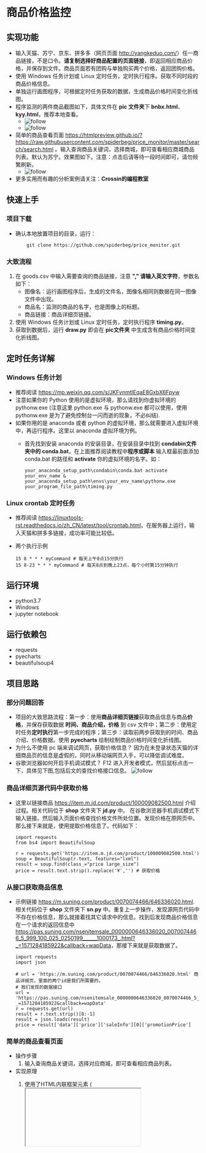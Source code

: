 # 商品价格监控
## 实现功能
* 输入天猫、苏宁、京东、拼多多（网页页面 <http://yangkeduo.com/>）任一商品链接，不是口令。**请复制选择好商品配置的页面链接**，即返回相应商品价格，并保存到文件。商品页面若有团购与单独购买两个价格，返回团购价格。
* 使用 Windows 任务计划或 Linux 定时任务，定时执行程序。获取不同时段的商品价格信息。
* 单独运行画图程序，可根据定时任务获取的数据，生成商品价格时间变化折线图。
* 程序监测的两件商品截图如下，具体文件在 **pic 文件夹**下 **bnbx.html**、**kyy.html**，推荐本地查看。
     * ![follow](pic/保暖背心.png)<br>
     * ![follow](pic/烤鱿鱼丝.png)<br>
* 简单的商品查看页面 <https://htmlpreview.github.io/?https://raw.githubusercontent.com/spiderbeg/price_monitor/master/search/search.html> 。输入查询商品关键词，选择商城，即可查看相应商城商品列表。默认为苏宁。效果图如下。注意：点击后请等待一段时间即可，请勿频繁刷新。
     * ![follow](search/search.png)<br>
* 更多实用而有趣的分析案例请关注：<strong>Crossin的编程教室</strong>
## 快速上手
### 项目下载
* 确认本地放置项目的目录，运行：
          
          git clone https://github.com/spiderbeg/price_monitor.git
### 大致流程
1. 在 goods.csv 中输入需要查询的商品链接，注意 **\",\" 请输入英文字符**，参数名如下：
      * 图像名：运行画图程序后，生成的文件名，图像名相同则数据在同一图像文件中出现。
      * 商品名：监测的商品的名字，也是图像上的标题。
      * 商品链接：商品详细页链接。
2. 使用 Windows 任务计划或 Linux 定时任务，定时执行程序 **timing.py**。
3. 获取到数据后，运行 **draw.py** 即会在 **pic文件夹** 中生成含有商品价格时间变化折线图。
## 定时任务详解
### Windows 任务计划
* 推荐阅读 <https://mp.weixin.qq.com/s/JKFvnmtlEqaE8GxbX6Fpyw>
* 注意如果你的 Python 使用的是虚拟环境，那么请找到你虚拟环境的 pythonw.exe (注意这里 python.exe 与 pythonw.exe 都可以使用，使用 pythonw.exe 是为了避免控制台一闪而逝的现象，不必纠结).
* 如果你用的是 anaconda 或者 python 的虚拟环境，那么就需要进入虚拟环境中，再运行程序。这里以 anaconda 虚拟环境为例。
    * 首先找到安装 anaconda 的安装目录，在安装目录中找到 **condabin文件夹中的 conda.bat**，在上面推荐阅读教程中**程序或脚本** 输入框最前面添加 conda.bat 的路径和 **activate** 你的虚拟环境的名字。如： 
    
          your_anaconda_setup_path\condabin\conda.bat activate your_env_name & your_anaconda_setup_path\envs\your_env_name\pythonw.exe your_program_file_path\timing.py
### Linux crontab 定时任务
* 推荐阅读 <https://linuxtools-rst.readthedocs.io/zh_CN/latest/tool/crontab.html>，在服务器上运行，输入天猫和拼多多链接，成功率可能比较低。
* 两个执行示例

      15 8 * * * myCommand # 每天上午8点15分执行
      15 8-23 * * * myCommand # 每天8点到晚上23点，每个小时第15分钟执行 
## 运行环境
* python3.7
* Windows
* jupyter notebook
## 运行依赖包
* requests
* pyecharts
* beautifulsoup4
## 项目思路
### 部分问题回答
* 项目的大致思路流程：第一步：使用**商品详细页链接**获取商品信息与商品**价格**，并保存获取数据 **时间、商品介绍，价格** 到 csv 文件中；第二步：使用定时任务**定时执行**第一步完成的程序；第三步：读取前两步获取到的时间、商品介绍、价格数据。使用 **pyecharts** 绘制绘制商品价格时间变化折线图。
* 为什么不使用 pc 端来调试网页，获取价格信息？ 因为在未登录状态天猫的详细商品页的信息是虚假的，同时从移动端网页入手，可以降低调试难度。
* 谷歌浏览器如何开启手机调试模式？ F12 进入开发者模式，然后鼠标点击一下，具体见下图,包括后文的查找价格接口信息。
![follow](follow.png)<br>
### 商品详细页源代码中获取价格
* 这里以链接商品 <https://item.m.jd.com/product/100009082500.html> 介绍过程。相关代码位于 **shop** 文件夹下 **jd.py** 中。 在谷歌浏览器手机调试模式下输入链接。然后输入页面价格查找价格文件所处位置。发现价格在原网页中。那么接下来就是，使用提取价格信息了。代码如下：

      import requests
      from bs4 import BeautifulSoup

      r = requests.get('https://item.m.jd.com/product/100009082500.html')
      soup = BeautifulSoup(r.text, features="lxml")
      result = soup.find(class_="price large_size")
      price = result.text.strip().replace('¥','') # 获取价格
        
### 从接口获取商品信息
* 示例链接 <https://m.suning.com/product/0070074466/646336020.html>. 相关代码位于 **shop** 文件夹下 **sn.py** 中。重复上一步操作，发现源网页代码中不存在价格信息，那么就接着找其它请求中的信息。找到后发现商品价格信息在一个请求的返回信息中 <https://pas.suning.com/nsenitemsale_0000000646336020_0070074466_5_999_100_025_0250199______1000173_.html?_=1571284185922&callback=wapData>，那接下来就是获取数据了。

      import requests
      import json
      
      # url = 'https://m.suning.com/product/0070074466/646336020.html' 商品详细页，里面的两个id是我们所需要的。
      # 我们发现的数据接口
      url = 'https://pas.suning.com/nsenitemsale_0000000646336020_0070074466_5_999_100_025_0250199______1000173_.html?_=1571284185922&callback=wapData'
      r = requests.get(url)
      result = r.text.strip()[8:-1]
      result = json.loads(result)
      price = result['data']['price']['saleInfo'][0]['promotionPrice']
### 简单的商品查看页面
* 操作步骤
    1. 输入查询商品关键词，选择对应商城，即可查看相应商品列表。
* 实现原理
    1. 使用了HTML内联框架元素 (<iframe>)。只需要另一个 HTML 页面的链接，它就能够将另一个 HTML 页面嵌入到当前页面中。即我们要做的就是利用各商城的商品列表页面链接把各商城的商品列表页面嵌入到我们的页面中。
    
            <iframe src="https://search.suning.com/%E6%89%8B%E6%9C%BA/" id='ifa' width="1450" height="700" ></iframe>
    2. 当选择商城时，使用 js 更换 iframe 中的链接即可。具体 js 代码可查看 search 文件夹下 search.html。
## 主要文件说明
### shop 文件夹
* info 部分类别商品的测试记录。
* jd.py 京东商品链接的处理程序。实现功能：输入京东商品链接，输出当前商品价格。
* tm.py 天猫商品链接处理程序。功能：在商品详细页显示商品已选的条件下。输入商品链接，获取天猫商品价格 。
* sn.py 苏宁商品链接的处理程序。功能：在商品详细页显示商品已选的条件下。输入商品链接，获取苏宁易购商品价格 。
* pdd.py 拼多多商品链接的处理程序。功能：输入平多多商品链接，返回价格。
### test.py
* 测试商品链接是否能够成功获取到商品价格。
### timing.py
* 进行定时抓取任务时，运行的文件。
### data 文件夹
* 商品价格信息获取后储存位置。
### pic 文件夹
* 运行 draw.py 后，图像文件生成在 pic 文件中。
## Crossin的编程教室
* 更多实用而有趣的分析案例请关注：**Crossin的编程教室** <br>
<img src="Crossin的编程教室.jpg" alt="Crossin的编程教室.jpg" height="200" width="200">   


